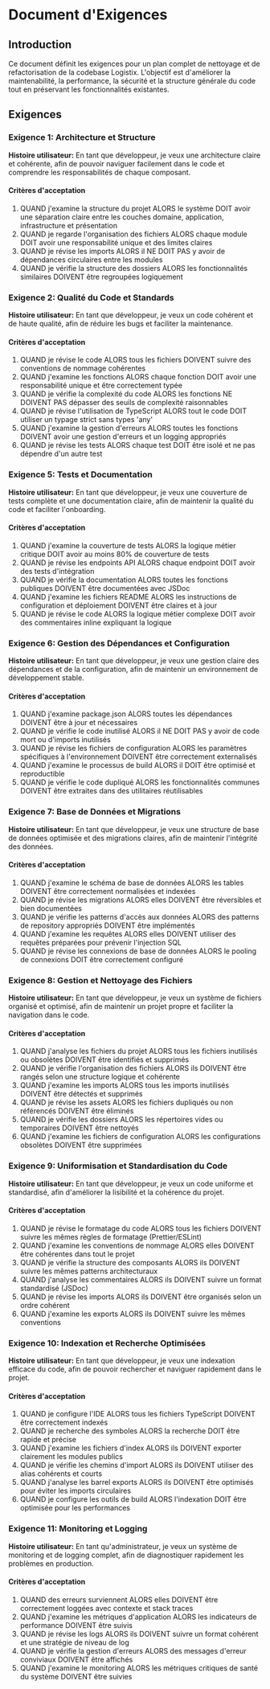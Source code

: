 # Document d'Exigences

## Introduction

Ce document définit les exigences pour un plan complet de nettoyage et de refactorisation de la codebase Logistix. L'objectif est d'améliorer la maintenabilité, la performance, la sécurité et la structure générale du code tout en préservant les fonctionnalités existantes.

## Exigences

### Exigence 1: Architecture et Structure

**Histoire utilisateur:** En tant que développeur, je veux une architecture claire et cohérente, afin de pouvoir naviguer facilement dans le code et comprendre les responsabilités de chaque composant.

#### Critères d'acceptation

1. QUAND j'examine la structure du projet ALORS le système DOIT avoir une séparation claire entre les couches domaine, application, infrastructure et présentation
2. QUAND je regarde l'organisation des fichiers ALORS chaque module DOIT avoir une responsabilité unique et des limites claires
3. QUAND je révise les imports ALORS il NE DOIT PAS y avoir de dépendances circulaires entre les modules
4. QUAND je vérifie la structure des dossiers ALORS les fonctionnalités similaires DOIVENT être regroupées logiquement

### Exigence 2: Qualité du Code et Standards

**Histoire utilisateur:** En tant que développeur, je veux un code cohérent et de haute qualité, afin de réduire les bugs et faciliter la maintenance.

#### Critères d'acceptation

1. QUAND je révise le code ALORS tous les fichiers DOIVENT suivre des conventions de nommage cohérentes
2. QUAND j'examine les fonctions ALORS chaque fonction DOIT avoir une responsabilité unique et être correctement typée
3. QUAND je vérifie la complexité du code ALORS les fonctions NE DOIVENT PAS dépasser des seuils de complexité raisonnables
4. QUAND je révise l'utilisation de TypeScript ALORS tout le code DOIT utiliser un typage strict sans types 'any'
5. QUAND j'examine la gestion d'erreurs ALORS toutes les fonctions DOIVENT avoir une gestion d'erreurs et un logging appropriés
6. QUAND je révise les tests ALORS chaque test DOIT être isolé et ne pas dépendre d'un autre test

### Exigence 5: Tests et Documentation

**Histoire utilisateur:** En tant que développeur, je veux une couverture de tests complète et une documentation claire, afin de maintenir la qualité du code et faciliter l'onboarding.

#### Critères d'acceptation

1. QUAND j'examine la couverture de tests ALORS la logique métier critique DOIT avoir au moins 80% de couverture de tests
2. QUAND je révise les endpoints API ALORS chaque endpoint DOIT avoir des tests d'intégration
3. QUAND je vérifie la documentation ALORS toutes les fonctions publiques DOIVENT être documentées avec JSDoc
4. QUAND j'examine les fichiers README ALORS les instructions de configuration et déploiement DOIVENT être claires et à jour
5. QUAND je révise le code ALORS la logique métier complexe DOIT avoir des commentaires inline expliquant la logique

### Exigence 6: Gestion des Dépendances et Configuration

**Histoire utilisateur:** En tant que développeur, je veux une gestion claire des dépendances et de la configuration, afin de maintenir un environnement de développement stable.

#### Critères d'acceptation

1. QUAND j'examine package.json ALORS toutes les dépendances DOIVENT être à jour et nécessaires
2. QUAND je vérifie le code inutilisé ALORS il NE DOIT PAS y avoir de code mort ou d'imports inutilisés
3. QUAND je révise les fichiers de configuration ALORS les paramètres spécifiques à l'environnement DOIVENT être correctement externalisés
4. QUAND j'examine le processus de build ALORS il DOIT être optimisé et reproductible
5. QUAND je vérifie le code dupliqué ALORS les fonctionnalités communes DOIVENT être extraites dans des utilitaires réutilisables

### Exigence 7: Base de Données et Migrations

**Histoire utilisateur:** En tant que développeur, je veux une structure de base de données optimisée et des migrations claires, afin de maintenir l'intégrité des données.

#### Critères d'acceptation

1. QUAND j'examine le schéma de base de données ALORS les tables DOIVENT être correctement normalisées et indexées
2. QUAND je révise les migrations ALORS elles DOIVENT être réversibles et bien documentées
3. QUAND je vérifie les patterns d'accès aux données ALORS des patterns de repository appropriés DOIVENT être implémentés
4. QUAND j'examine les requêtes ALORS elles DOIVENT utiliser des requêtes préparées pour prévenir l'injection SQL
5. QUAND je révise les connexions de base de données ALORS le pooling de connexions DOIT être correctement configuré

### Exigence 8: Gestion et Nettoyage des Fichiers

**Histoire utilisateur:** En tant que développeur, je veux un système de fichiers organisé et optimisé, afin de maintenir un projet propre et faciliter la navigation dans le code.

#### Critères d'acceptation

1. QUAND j'analyse les fichiers du projet ALORS tous les fichiers inutilisés ou obsolètes DOIVENT être identifiés et supprimés
2. QUAND je vérifie l'organisation des fichiers ALORS ils DOIVENT être rangés selon une structure logique et cohérente
3. QUAND j'examine les imports ALORS tous les imports inutilisés DOIVENT être détectés et supprimés
4. QUAND je révise les assets ALORS les fichiers dupliqués ou non référencés DOIVENT être éliminés
5. QUAND je vérifie les dossiers ALORS les répertoires vides ou temporaires DOIVENT être nettoyés
6. QUAND j'examine les fichiers de configuration ALORS les configurations obsolètes DOIVENT être supprimées

### Exigence 9: Uniformisation et Standardisation du Code

**Histoire utilisateur:** En tant que développeur, je veux un code uniforme et standardisé, afin d'améliorer la lisibilité et la cohérence du projet.

#### Critères d'acceptation

1. QUAND je révise le formatage du code ALORS tous les fichiers DOIVENT suivre les mêmes règles de formatage (Prettier/ESLint)
2. QUAND j'examine les conventions de nommage ALORS elles DOIVENT être cohérentes dans tout le projet
3. QUAND je vérifie la structure des composants ALORS ils DOIVENT suivre les mêmes patterns architecturaux
4. QUAND j'analyse les commentaires ALORS ils DOIVENT suivre un format standardisé (JSDoc)
5. QUAND je révise les imports ALORS ils DOIVENT être organisés selon un ordre cohérent
6. QUAND j'examine les exports ALORS ils DOIVENT suivre les mêmes conventions

### Exigence 10: Indexation et Recherche Optimisées

**Histoire utilisateur:** En tant que développeur, je veux une indexation efficace du code, afin de pouvoir rechercher et naviguer rapidement dans le projet.

#### Critères d'acceptation

1. QUAND je configure l'IDE ALORS tous les fichiers TypeScript DOIVENT être correctement indexés
2. QUAND je recherche des symboles ALORS la recherche DOIT être rapide et précise
3. QUAND j'examine les fichiers d'index ALORS ils DOIVENT exporter clairement les modules publics
4. QUAND je vérifie les chemins d'import ALORS ils DOIVENT utiliser des alias cohérents et courts
5. QUAND j'analyse les barrel exports ALORS ils DOIVENT être optimisés pour éviter les imports circulaires
6. QUAND je configure les outils de build ALORS l'indexation DOIT être optimisée pour les performances

### Exigence 11: Monitoring et Logging

**Histoire utilisateur:** En tant qu'administrateur, je veux un système de monitoring et de logging complet, afin de diagnostiquer rapidement les problèmes en production.

#### Critères d'acceptation

1. QUAND des erreurs surviennent ALORS elles DOIVENT être correctement loggées avec contexte et stack traces
2. QUAND j'examine les métriques d'application ALORS les indicateurs de performance DOIVENT être suivis
3. QUAND je révise les logs ALORS ils DOIVENT suivre un format cohérent et une stratégie de niveau de log
4. QUAND je vérifie la gestion d'erreurs ALORS des messages d'erreur conviviaux DOIVENT être affichés
5. QUAND j'examine le monitoring ALORS les métriques critiques de santé du système DOIVENT être suivies
